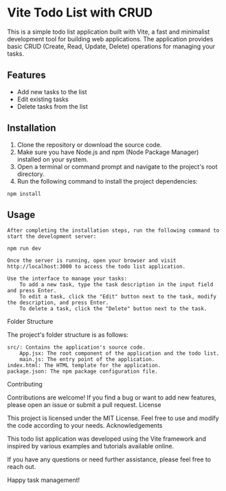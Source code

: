 # Vite Todo List with CRUD

This is a simple todo list application built with Vite, a fast and minimalist development tool for building web applications. The application provides basic CRUD (Create, Read, Update, Delete) operations for managing your tasks.

## Features

- Add new tasks to the list
- Edit existing tasks
- Delete tasks from the list

## Installation

1. Clone the repository or download the source code.
2. Make sure you have Node.js and npm (Node Package Manager) installed on your system.
3. Open a terminal or command prompt and navigate to the project's root directory.
4. Run the following command to install the project dependencies:

```shell
npm install

```
## Usage

    After completing the installation steps, run the following command to start the development server:

```shell
npm run dev

```

    Once the server is running, open your browser and visit http://localhost:3000 to access the todo list application.

    Use the interface to manage your tasks:
        To add a new task, type the task description in the input field and press Enter.
        To edit a task, click the "Edit" button next to the task, modify the description, and press Enter.
        To delete a task, click the "Delete" button next to the task.

Folder Structure

The project's folder structure is as follows:

    src/: Contains the application's source code.
        App.jsx: The root component of the application and the todo list.
        main.js: The entry point of the application.
    index.html: The HTML template for the application.
    package.json: The npm package configuration file.

Contributing

Contributions are welcome! If you find a bug or want to add new features, please open an issue or submit a pull request.
License

This project is licensed under the MIT License. Feel free to use and modify the code according to your needs.
Acknowledgements

This todo list application was developed using the Vite framework and inspired by various examples and tutorials available online.

If you have any questions or need further assistance, please feel free to reach out.

Happy task management!